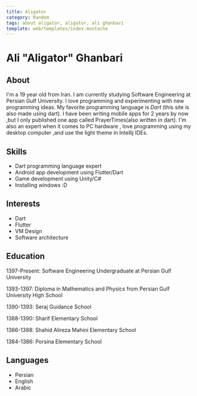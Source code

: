 ```yaml
---
title: Aligator
category: Random
tags: about aligator, aligator, ali ghanbari
template: web/templates/index.mustache
---
```


# Ali "Aligator" Ghanbari

## About

I'm a 19 year old from Iran. I am currently studying Software Engineering at Persian Gulf University.
I love programming and experimenting with new programming ideas.
My favorite programming language is <em>Dart</em> (this site is also made using dart).
I have been writing mobile apps for 2 years by now ,but I only published one app called PrayerTimes(also written in dart).
I'm also an expert when it comes to PC hardware , love programming using my desktop computer ,and use the light theme in Intellij IDEs.
         
## Skills

* Dart programming language expert
* Android app development using Flutter/Dart
* Game development using Unity/C#
* Installing windows :D

## Interests
* Dart
* Flutter
* VM Design
* Software architecture

## Education

1397-Present: Software Engineering Undergraduate at Persian Gulf University

1393-1397: Diploma in Mathematics and Physics from Persian Gulf University High School

1390-1393: Seraj Guidance School

1388-1390: Sharif Elementary School

1386-1388: Shahid Alireza Mahini Elementary School

1384-1386: Porsina Elementary School

## Languages
* Persian
* English
* Arabic